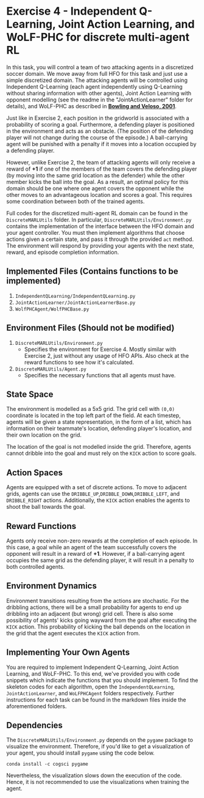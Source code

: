 # Exercise 4 - Independent Q-Learning, Joint Action Learning, and WoLF-PHC for discrete multi-agent RL

In this task, you will control a team of two attacking agents in a discretized soccer domain. We move away from full HFO for this task and just use a simple discretized domain. The attacking agents will be controlled using Independent Q-Learning (each agent independently using Q-Learning without sharing information with other agents), Joint Action Learning with opponent modelling (see the readme in the "JointActionLearner" folder for details), and WoLF-PHC as described in [**Bowling and Veloso, 2001**](http://www.cs.cmu.edu/~mmv/papers/01ijcai-mike.pdf). 

Just like in Exercise 2, each position in the gridworld is associated with a probability of scoring a goal. Furthermore, a defending player is positioned in the environment and acts as an obstacle. (The position of the defending player will not change during the course of the episode.) A ball-carrying agent will be punished with a penalty if it moves into a location occupied by a defending player.

However, unlike Exercise 2, the team of attacking agents will only receive a reward of **+1** if one of the members of the team covers the defending player (by moving into the same grid location as the defender) while the other member kicks the ball into the goal. As a result, an optimal policy for this domain should be one where one agent covers the opponent while the other moves to an advantageous location and scores a goal. This requires some coordination between both of the trained agents.

Full codes for the discretized multi-agent RL domain can be found in the `DiscreteMARLUtils` folder. In particular, `DiscreteMARLUtils/Environment.py` contains the implementation of the interface between the HFO domain and your agent controller. You must then implement algorithms that choose actions given a certain state, and pass it through the provided `act` method. The environment will respond by providing your agents with the next state, reward, and episode completion information. 

## Implemented Files (**Contains functions to be implemented**)
1. `IndependentQLearning/IndependentQLearning.py`
2. `JointActionLearner/JointActionLearnerBase.py`
3. `WolfPHCAgent/WolfPHCBase.py`

## Environment Files (**Should not be modified**)
1. `DiscreteMARLUtils/Environment.py`
   - Specifies the environment for Exercise 4. Mostly similar with Exercise 2, just without any usage of HFO APIs. Also check at the reward functions to see how it's calculated.
2. `DiscreteMARLUtils/Agent.py`
   - Specifies the necessary functions that all agents must have.

## State Space
The environment is modelled as a 5x5 grid. The grid cell with `(0,0)` coordinate is located in the top left part of the field. At each timestep, agents will be given a state representation, in the form of a list, which has information on their teammate's location, defending player's location, and their own location on the grid. 

The location of the goal is not modelled inside the grid. Therefore, agents cannot dribble into the goal and must rely on the `KICK` action to score goals. 

## Action Spaces
Agents are equipped with a set of discrete actions. To move to adjacent grids, agents can use the `DRIBBLE_UP`,`DRIBBLE_DOWN`,`DRIBBLE_LEFT`, and `DRIBBLE_RIGHT` actions. Additionally, the `KICK` action enables the agents to shoot the ball towards the goal. 

## Reward Functions
Agents only receive non-zero rewards at the completion of each episode. In this case, a goal while an agent of the team successfully covers the opponent will result in a reward of **+1**. However, if a ball-carrying agent occupies the same grid as the defending player, it will result in a penalty to both controlled agents.

## Environment Dynamics
Environment transitions resulting from the actions are stochastic. For the dribbling actions, there will be a small probability for agents to end up dribbling into an adjacent (but wrong) grid cell. There is also some possibility of agents' kicks going wayward from the goal after executing the `KICK` action. This probability of kicking the ball depends on the location in the grid that the agent executes the `KICK` action from.

## Implementing Your Own Agents
You are required to implement Independent Q-Learning, Joint Action Learning, and WoLF-PHC. To this end, we've provided you with code snippets which indicate the functions that you should implement. To find the skeleton codes for each algorithm, open the `IndependentQLearning`, `JointActionLearner`, and `WoLFPHCAgent` folders respectively. Further instructions for each task can be found in the markdown files inside the aforementioned folders.

## Dependencies
The `DiscreteMARLUtils/Environment.py` depends on the `pygame` package to visualize the environment. Therefore, if you'd like to get a visualization of your agent, you should install `pygame` using the code below. 
```
conda install -c cogsci pygame
```

Nevertheless, the visualization slows down the execution of the code. Hence, it is not recommended to use the visualizations when training the agent.
